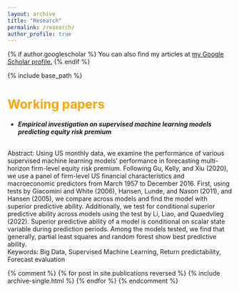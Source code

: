 ```yaml
---
layout: archive
title: "Research"
permalink: /research/
author_profile: true
---
```


{% if author.googlescholar %}
  You can also find my articles at <u><a href="{{author.googlescholar}}">my Google Scholar profile</a>.</u>
{% endif %}

{% include base_path %}

<span style="color:orange">Working papers</span>
======
* ***Empirical investigation on supervised machine learning models predicting equity risk premium***
<br>
Abstract: Using US monthly data, we examine the performance of various supervised machine learning models’ performance in forecasting multi-horizon firm-level equity risk premium. Following Gu, Kelly, and Xiu (2020), we use a panel of firm-level US financial characteristics and macroeconomic predictors from March 1957 to December 2016. First, using tests by Giacomini and White (2006), Hansen, Lunde, and Nason (2011), and Hansen (2005), we compare across models and find the model with superior predictive ability. Additionally, we test for conditional superior predictive ability across models using the test by Li, Liao, and Quaedvlieg (2022). Superior predictive ability of a model is conditional on scalar state variable during prediction periods. Among the models tested, we find that generally, partial least squares and random forest show best predictive ability. 
<br>
Keywords: Big Data, Supervised Machine Learning, Return predictability, Forecast evaluation

{% comment %} 
{% for post in site.publications reversed %}
  {% include archive-single.html %}
{% endfor %}
{% endcomment %} 

